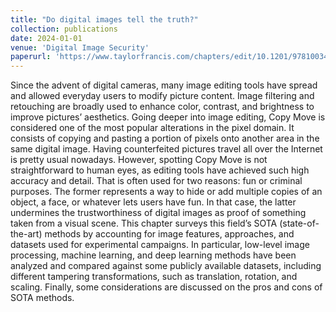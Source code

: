```yaml
---
title: "Do digital images tell the truth?"
collection: publications
date: 2024-01-01
venue: 'Digital Image Security'
paperurl: 'https://www.taylorfrancis.com/chapters/edit/10.1201/9781003468974-12 digital-images-tell-truth-bruno-oza-adedoyin-tliba-kerkouri-sekhri-chetouani-gao'
---
```


Since the advent of digital cameras, many image editing tools have spread and allowed everyday users to modify picture content. Image filtering and retouching are broadly used to enhance color, contrast, and brightness to improve pictures’ aesthetics. Going deeper into image editing, Copy Move is considered one of the most popular alterations in the pixel domain. It consists of copying and pasting a portion of pixels onto another area in the same digital image. Having counterfeited pictures travel all over the Internet is pretty usual nowadays. However, spotting Copy Move is not straightforward to human eyes, as editing tools have achieved such high accuracy and detail. That is often used for two reasons: fun or criminal purposes. The former represents a way to hide or add multiple copies of an object, a face, or whatever lets users have fun. In that case, the latter undermines the trustworthiness of digital images as proof of something taken from a visual scene. This chapter surveys this field’s SOTA (state-of-the-art) methods by accounting for image features, approaches, and datasets used for experimental campaigns. In particular, low-level image processing, machine learning, and deep learning methods have been analyzed and compared against some publicly available datasets, including different tampering transformations, such as translation, rotation, and scaling. Finally, some considerations are discussed on the pros and cons of SOTA methods.